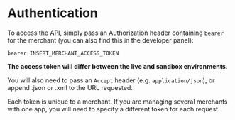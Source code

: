 # Authentication

To access the API, simply pass an Authorization header containing `bearer` for the merchant (you can also find this in the developer panel):

	bearer INSERT_MERCHANT_ACCESS_TOKEN

**The access token will differ between the live and sandbox environments**.

You will also need to pass an `Accept` header (e.g. `application/json`), or append .json or .xml to the URL requested.

Each token is unique to a merchant. If you are managing several merchants with one app, you will need to specify a different token for each request.